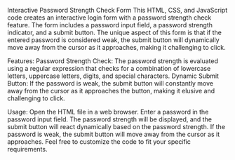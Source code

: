 Interactive Password Strength Check Form
This HTML, CSS, and JavaScript code creates an interactive login form with a password strength check feature. The form includes a password input field, a password strength indicator, and a submit button. The unique aspect of this form is that if the entered password is considered weak, the submit button will dynamically move away from the cursor as it approaches, making it challenging to click.

Features:
Password Strength Check: The password strength is evaluated using a regular expression that checks for a combination of lowercase letters, uppercase letters, digits, and special characters.
Dynamic Submit Button: If the password is weak, the submit button will constantly move away from the cursor as it approaches the button, making it elusive and challenging to click.

Usage:
Open the HTML file in a web browser.
Enter a password in the password input field.
The password strength will be displayed, and the submit button will react dynamically based on the password strength.
If the password is weak, the submit button will move away from the cursor as it approaches.
Feel free to customize the code to fit your specific requirements.
